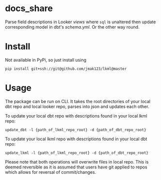 # docs_share

Parse field descriptions in Looker *views* where `sql` is unaltered then update corresponding model in dbt's *schema.yml*. Or the other way round.

# Install

Not available in PyPi, so just install using 

```pip install git+ssh://git@github.com/jmak123/lkml@master```

# Usage

The package can be run on CLI. It takes the root directories of your local dbt repo and local looker repo, parses into json and updates each other.

To update your local dbt repo with descriptions found in your local lkml repo:

```update_dbt -l {path_of_lkml_repo_root} -d {path_of_dbt_repo_root}```

To update your local lkml repo with descriptions found in your local dbt repo:

```update_lkml -l {path_of_lkml_repo_root} -d {path_of_dbt_repo_root}```

Please note that both operations will overwrite files in local repo. This is deemed reversible as it is assumed that users have git applied to repos which allows for reversal of commit/changes.

